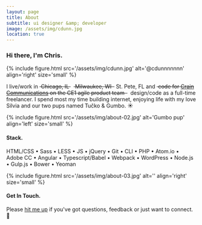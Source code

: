 ```yaml
---
layout: page
title: About
subtitle: ui designer &amp; developer
image: /assets/img/cdunn.jpg
location: true
---
```


### Hi there, I'm Chris.

{% include figure.html src='/assets/img/cdunn.jpg' alt='@cdunnnnnnn' align='right' size='small' %}

I live/work in&nbsp;~~&nbsp;Chicago, IL&nbsp;~~&nbsp;&nbsp;~~&nbsp;Milwaukee, WI&nbsp;&nbsp;~~&nbsp;St. Pete, FL and&nbsp;~~&nbsp;code for [Crain Communications](http://www.crain.com) on the CE1 agile product team&nbsp;&nbsp;~~&nbsp; design/code as a full-time freelancer. I spend most my time building internet, enjoying life with my love Silvia and our two pups named Tučko &amp; Gumbo. :sunny:

<div class="cf"></div>

{% include figure.html src='/assets/img/about-02.jpg' alt='Gumbo pup' align='left' size='small' %}

#### Stack.

HTML/CSS &bull; Sass &bull; LESS &bull; JS &bull; jQuery &bull; Git &bull; CLI &bull; PHP &bull; Atom.io &bull; Adobe CC &bull; Angular &bull; Typescript/Babel &bull; Webpack &bull; WordPress &bull; Node.js &bull; Gulp.js &bull; Bower &bull; Yeoman

<div class="cf"></div>

{% include figure.html src='/assets/img/about-03.jpg' alt='' align='right' size='small' %}

#### Get In Touch.

Please <a href="&#x6d;&#97;&#105;&#108;&#116;&#x6f;&#x3a;&#x68;&#x65;&#x6c;&#108;&#x6f;&#64;&#x63;&#x64;&#117;&#110;&#x6e;&#46;&#x69;&#111;&#63;&#115;&#x75;&#98;&#x6a;&#x65;&#x63;&#x74;&#61;&#x69;&#x6e;&#113;&#x75;&#x69;&#114;&#121;&#32;&#102;&#114;&#x6f;&#x6d;&#32;&#x63;&#100;&#x75;&#110;&#110;&#x2e;&#105;&#x6f;">hit me up</a> if you've got questions, feedback or just want to connect. :wave:

